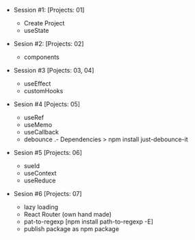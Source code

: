 * Session #1: [Projects: 01]
    - Create Project
    - useState 

* Sesion #2: [Projects: 02]
    - components

* Session #3 [Pojects: 03, 04]
    - useEffect
    - customHooks 

* Sesion #4 [Pojects: 05]
    - useRef
    - useMemo
    - useCallback
    - debounce
        .- Dependencies
            > npm install just-debounce-it
            
* Sesion #5 [Projects: 06]
    - sueId
    - useContext
    - useReduce

* Sesion #6 [Projects: 07]
    - lazy loading
    - React Router (own hand made)
    - pat-to-regexp [npm install path-to-regexp -E]
    - publish package as npm package